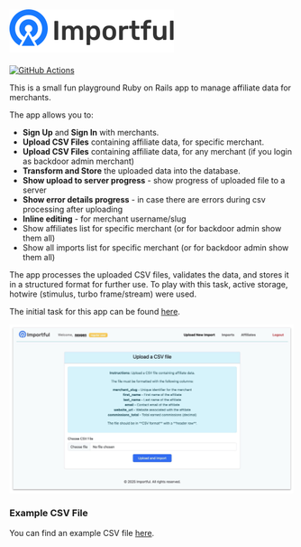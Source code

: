 ## ![Importful](app/assets/images/logo.svg)

[![GitHub Actions](https://github.com/ibalosh/importful/actions/workflows/ci.yml/badge.svg)](https://github.com/ibalosh/importful/actions)

This is a small fun playground Ruby on Rails app to manage affiliate data for merchants. 

The app allows you to:

- **Sign Up** and **Sign In** with merchants.
- **Upload CSV Files** containing affiliate data, for specific merchant.
- **Upload CSV Files** containing affiliate data, for any merchant (if you login as backdoor admin merchant)
- **Transform and Store** the uploaded data into the database.
- **Show upload to server progress** - show progress of uploaded file to a server 
- **Show error details progress** - in case there are errors during csv processing after uploading
- **Inline editing** - for merchant username/slug
- Show affiliates list for specific merchant (or for backdoor admin show them all)
- Show all imports list for specific merchant (or for backdoor admin show them all)

The app processes the uploaded CSV files, validates the data, and stores it in a structured format for further use.
To play with this task, active storage, hotwire (stimulus, turbo frame/stream) were used. 

The initial task for this app can be found [here](TASK.md).

![Readme image](public/readme/main.jpg)

### Example CSV File

You can find an example CSV file [here](examples/affiliates-small.csv).